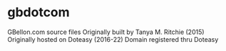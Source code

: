 # gbdotcom
GBellon.com source files
Originally built by Tanya M. Ritchie (2015)
Originally hosted on Doteasy (2016-22)
Domain registered thru Doteasy
